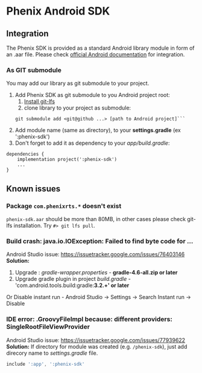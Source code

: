 # Phenix Android SDK

## Integration
The Phenix SDK is provided as a standard Android library module in form of an .aar file.
Please check [official Android documentation](https://developer.android.com/studio/projects/android-library#AddDependency) for integration.

### As GIT submodule
You may add our library as git submodule to your project.
1. Add Phenix SDK as git submodule to you Android project root:
	1. [Install git-lfs](https://github.com/git-lfs/git-lfs/wiki/Installation)
	2. clone library to your project as submodule:
	```console
	git submodule add <git@github ...> [path to Android project]```
2. Add module name (same as directory), to your **settings.gradle** (ex ':phenix-sdk')
3. Don't forget to add it as dependency to your *app/build.gradle*:
```
dependencies {
    implementation project(':phenix-sdk')
    ...
}
```

## Known issues
### Package `com.phenixrts.*` doesn't exist
`phenix-sdk.aar` should be more than 80MB, in other cases please check git-lfs installation.
Try `#> git lfs pull`.

### Build crash: java.io.IOException: Failed to find byte code for …
Android Studio issue: https://issuetracker.google.com/issues/76403146
**Solution:**
1) Upgrade : _gradle-wrapper.properties_ - **gradle-4.6-all.zip or later**
2) Upgrade gradle plugin in project _build.gradle_ - 'com.android.tools.build:gradle:**3.2.+' or later**

Or Disable instant run - Android Studio -> Settings -> Search Instant run -> Disable

### IDE error: .GroovyFileImpl because: different providers: SingleRootFileViewProvider
Android Studio issue: https://issuetracker.google.com/issues/77939622
**Solution:** If directory for module was created (e.g. `/phenix-sdk`), just add direcory name to _settings.gradle_ file.
```gradle
include ':app', ':phenix-sdk'
```
